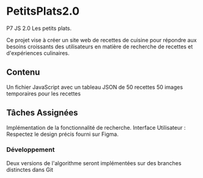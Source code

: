 # PetitsPlats2.0

P7 JS 2.0 Les petits plats.

Ce projet vise à créer un site web de recettes de cuisine pour répondre aux besoins croissants des utilisateurs en matière de recherche de recettes et d'expériences culinaires.

## Contenu

Un fichier JavaScript avec un tableau JSON de 50 recettes
50 images temporaires pour les recettes

## Tâches Assignées

Implémentation de la fonctionnalité de recherche.
Interface Utilisateur : Respectez le design précis fourni sur Figma.

### Développement

Deux versions de l'algorithme seront implémentées sur des branches distinctes dans Git
